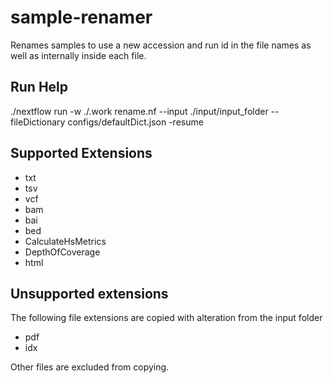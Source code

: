 # sample-renamer
Renames samples to use a new accession and run id in the file names as well as internally inside each file.

## Run Help
./nextflow run -w ./.work rename.nf --input ./input/input_folder --fileDictionary configs/defaultDict.json -resume

## Supported Extensions
* txt
* tsv
* vcf
* bam
* bai
* bed
* CalculateHsMetrics
* DepthOfCoverage
* html

## Unsupported extensions
The following file extensions are copied with alteration from the input folder
* pdf
* idx

Other files are excluded from copying.